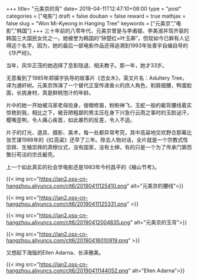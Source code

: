 +++
title= "元美京的背"
date= 2019-04-11T12:47:10+08:00
type = "post"
categories = ["电影"]
draft = false
douban = false
reward = true
mathjax = false
slug = "Won Mi-Kyeong in Hanging Tree"
keywords = ["元美京","电影","韩国"]
+++
三十年前的八零年代，元美京曾是与李甫姬、李美淑并驾齐驱的韩国三大国民女优之一。她被誉为韩国的“钟楚红×叶玉卿”，但现如今已鲜有人记得这个名字。因为，她的最后一部电影作品还得追溯到1993年张善宇自编自导的《华严经》。

当年，风华正茂的她选择了息影隐退、相夫教子。那一年，她才33岁。

无意看到了1985年郑镇宇执导的故事片《恣女木》，英文片名：Adultery Tree，译为通奸树。元美京饰演了一个替代正室传递香火的庶人角色，削肩细腰，鸭蛋脸面，长挑身材，真是鲜桃饱汁的年龄。
<!--more-->
片中的她一开始被冯家老母验身，俊眼修眉，粉盼神飞，玉蛇一般的躯背腰线着实惊艳到我，相比之下，被丑陋粗鄙的男主压在身下兴急行云雨之事时的玉脸泌汗，樱嘴歪咧，令人痛心疾首，如此暴烈的反差，令人不适。

片子的灯光、道具、摄影、美术，每一处都异常考究，其中高粱地交欢野合那幕比张艺谋1988年的《红高粱》还早了三年。除去人物对话，全片就是一个宗教式性崇拜、生殖崇拜的肃穆仪式，没有国家，没有士绅，有的只是一个为了传承门第而繁衍苟活的宗氏躯壳。

上一个如此真实的社会学电影还是1983年今村昌平的《楢山节考》。

{{< img src="https://ian2.oss-cn-hangzhou.aliyuncs.com/clt6/20190411125410.png" alt="元美京的腰线">}}

{{< img src="https://ian2.oss-cn-hangzhou.aliyuncs.com/clt6/20190411125331.png" >}}

{{< img src="https://ian2.oss-cn-hangzhou.aliyuncs.com/clt6/20190412004835.png" alt="元美京的玉背">}}

{{< img src="https://ian2.oss-cn-hangzhou.aliyuncs.com/clt6/20190416010919.png" >}}

又想起下海版的Ellen Adarna、长泽雅美。

{{< img src="https://ian2.oss-cn-hangzhou.aliyuncs.com/clt6/20190411144052.png" alt="Ellen Adarna">}}
